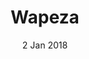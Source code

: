 ---
layout:      project
title:       Wapeza
date:        2 Jan 2018
screenshot:
  src:       /assets/img/projects/wapeza.png
caption:     Wapeza is an mobile application that hepls you organize content and schedule alarms.
description: >
  Wapeza is a mobile application that hepls you organize content collaborating with your friends and 
  schedule alarms to remind you about actions to be taken related to the contend. Wapeza uses Firebase 
  Realtime Database, Authentication, Cloud Storage, Messaging, Remote Configuration and Cloud Functions.
links:
  - title:   Play Store
    url:     http://hyde.getpoole.com
  - title:   App Store
    url:     https://github.com/poole/hyde
featured:    false
---